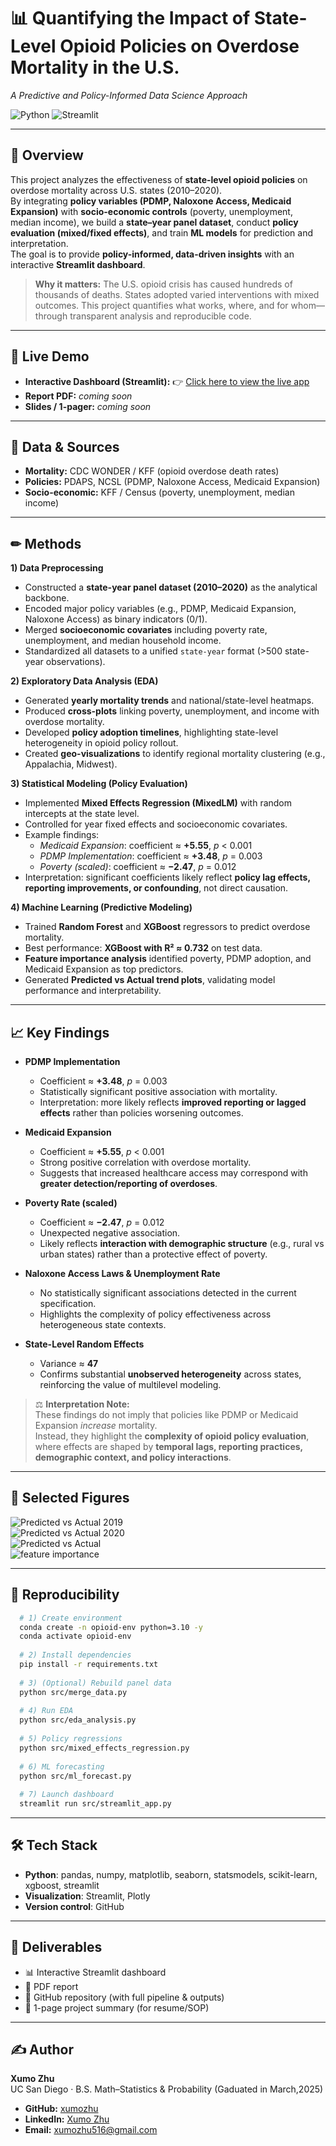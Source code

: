 # 📊 Quantifying the Impact of State-Level Opioid Policies on Overdose Mortality in the U.S.
*A Predictive and Policy-Informed Data Science Approach*

![Python](https://img.shields.io/badge/Python-3.10+-blue.svg)
![Streamlit](https://img.shields.io/badge/Streamlit-dashboard-brightgreen.svg)

---

## 🚀 Overview
This project analyzes the effectiveness of **state-level opioid policies** on overdose mortality across U.S. states (2010–2020).  
By integrating **policy variables (PDMP, Naloxone Access, Medicaid Expansion)** with **socio-economic controls** (poverty, unemployment, median income), we build a **state–year panel dataset**, conduct **policy evaluation (mixed/fixed effects)**, and train **ML models** for prediction and interpretation.  
The goal is to provide **policy-informed, data-driven insights** with an interactive **Streamlit dashboard**.

> **Why it matters:** The U.S. opioid crisis has caused hundreds of thousands of deaths. States adopted varied interventions with mixed outcomes. This project quantifies what works, where, and for whom—through transparent analysis and reproducible code.

---

## 🔗 Live Demo
- **Interactive Dashboard (Streamlit):** 👉 [Click here to view the live app](https://opioid-project-sp39r6jjfkw3nzsw3h8ybt.streamlit.app/)
- **Report PDF:** _coming soon_
- **Slides / 1-pager:** _coming soon_

---

## 🔬 Data & Sources
- **Mortality:** CDC WONDER / KFF (opioid overdose death rates)  
- **Policies:** PDAPS, NCSL (PDMP, Naloxone Access, Medicaid Expansion)  
- **Socio-economic:** KFF / Census (poverty, unemployment, median income)  

---

## ✏ Methods

**1) Data Preprocessing**  
- Constructed a **state-year panel dataset (2010–2020)** as the analytical backbone.  
- Encoded major policy variables (e.g., PDMP, Medicaid Expansion, Naloxone Access) as binary indicators (0/1).  
- Merged **socioeconomic covariates** including poverty rate, unemployment, and median household income.  
- Standardized all datasets to a unified `state-year` format (>500 state-year observations).  

**2) Exploratory Data Analysis (EDA)**  
- Generated **yearly mortality trends** and national/state-level heatmaps.  
- Produced **cross-plots** linking poverty, unemployment, and income with overdose mortality.  
- Developed **policy adoption timelines**, highlighting state-level heterogeneity in opioid policy rollout.  
- Created **geo-visualizations** to identify regional mortality clustering (e.g., Appalachia, Midwest).  

**3) Statistical Modeling (Policy Evaluation)**  
- Implemented **Mixed Effects Regression (MixedLM)** with random intercepts at the state level.  
- Controlled for year fixed effects and socioeconomic covariates.  
- Example findings:  
  - *Medicaid Expansion*: coefficient ≈ **+5.55**, *p* < 0.001  
  - *PDMP Implementation*: coefficient ≈ **+3.48**, *p* = 0.003  
  - *Poverty (scaled)*: coefficient ≈ **−2.47**, *p* = 0.012  
- Interpretation: significant coefficients likely reflect **policy lag effects, reporting improvements, or confounding**, not direct causation.  

**4) Machine Learning (Predictive Modeling)**  
- Trained **Random Forest** and **XGBoost** regressors to predict overdose mortality.  
- Best performance: **XGBoost with R² ≈ 0.732** on test data.  
- **Feature importance analysis** identified poverty, PDMP adoption, and Medicaid Expansion as top predictors.  
- Generated **Predicted vs Actual trend plots**, validating model performance and interpretability.
   
---

## 📈 Key Findings

- **PDMP Implementation**  
  - Coefficient ≈ **+3.48**, *p* = 0.003  
  - Statistically significant positive association with mortality.  
  - Interpretation: more likely reflects **improved reporting or lagged effects** rather than policies worsening outcomes.  

- **Medicaid Expansion**  
  - Coefficient ≈ **+5.55**, *p* < 0.001  
  - Strong positive correlation with overdose mortality.  
  - Suggests that increased healthcare access may correspond with **greater detection/reporting of overdoses**.  

- **Poverty Rate (scaled)**  
  - Coefficient ≈ **−2.47**, *p* = 0.012  
  - Unexpected negative association.  
  - Likely reflects **interaction with demographic structure** (e.g., rural vs urban states) rather than a protective effect of poverty.  

- **Naloxone Access Laws & Unemployment Rate**  
  - No statistically significant associations detected in the current specification.  
  - Highlights the complexity of policy effectiveness across heterogeneous state contexts.  

- **State-Level Random Effects**  
  - Variance ≈ **47**  
  - Confirms substantial **unobserved heterogeneity** across states, reinforcing the value of multilevel modeling.  

> ⚖️ **Interpretation Note:**  
> These findings do not imply that policies like PDMP or Medicaid Expansion *increase* mortality.  
> Instead, they highlight the **complexity of opioid policy evaluation**, where effects are shaped by **temporal lags, reporting practices, demographic context, and policy interactions**.  

---

## 📸 Selected Figures
![Predicted vs Actual 2019](outputs/predicted_vs_actual_2019.png)  
![Predicted vs Actual 2020](outputs/predicted_vs_actual_2020.png)  
![Predicted vs Actual ](outputs/predicted_vs_actual.png)  
![feature importance](outputs/feature_importance.png)  

---

## 🔁 Reproducibility
```bash
  # 1) Create environment
  conda create -n opioid-env python=3.10 -y
  conda activate opioid-env
  
  # 2) Install dependencies
  pip install -r requirements.txt
  
  # 3) (Optional) Rebuild panel data
  python src/merge_data.py
  
  # 4) Run EDA
  python src/eda_analysis.py
  
  # 5) Policy regressions
  python src/mixed_effects_regression.py
  
  # 6) ML forecasting
  python src/ml_forecast.py
  
  # 7) Launch dashboard
  streamlit run src/streamlit_app.py
```
---

## 🛠️ Tech Stack
- **Python**: pandas, numpy, matplotlib, seaborn, statsmodels, scikit-learn, xgboost, streamlit  
- **Visualization**: Streamlit, Plotly  
- **Version control**: GitHub  

---

## 📄 Deliverables
- 📊 Interactive Streamlit dashboard  
- 📘 PDF report  
- 📂 GitHub repository (with full pipeline & outputs)  
- 📝 1-page project summary (for resume/SOP)  

---

## ✍️ Author
**Xumo Zhu**  
UC San Diego · B.S. Math–Statistics & Probability (Gaduated in March,2025)  

- **GitHub:** [xumozhu](https://github.com/xumozhu)  
- **LinkedIn:** [Xumo Zhu](https://www.linkedin.com/in/xumo-z-a39b1524b/)  
- **Email:** xumozhu516@gmail.com
